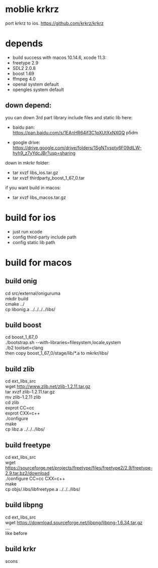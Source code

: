 # moblie krkrz
port krkrz to ios.
https://github.com/krkrz/krkrz


# depends
* build success with macos 10.14.6, xcode 11.3:
* freetype 2.9
* SDL2 2.0.8
* boost 1.69
* ffmpeg 4.0
* openal system default
* opengles system default

## down depend:  
you  can down 3rd part library include files and static lib here:  

* baidu pan:   
https://pan.baidu.com/s/1EAnHR64if3C1pXUtXxNXGQ   p5dm  

* google drive:  
https://drive.google.com/drive/folders/1SgNTvspty6F09dlLW-hyh9_z7yYdcJBr?usp=sharing 


down in mkrkr folder:  

* tar xvzf libs_ios.tar.gz  
* tar xvzf thirdparty_boost_1_67_0.tar  
  
if you want build in macos:  

* tar xvzf libs_macos.tar.gz  


# build for ios
* just run  xcode
* config third-party include path
* config static lib path
  
# build for macos
## build onig
cd src/external/oniguruma  
mkdir build  
cmake ../  
cp libonig.a ../../../../libs/  

## build boost
cd boost_1_67_0  
./bootstrap.sh --with-libraries=filesystem,locale,system  
./b2 toolset=clang  
then copy boost_1_67_0/stage/lib/*.a to mkrkr/libs/  

## build zlib
cd ext_libs_src  
wget http://www.zlib.net/zlib-1.2.11.tar.gz  
tar xvzf zlib-1.2.11.tar.gz  
mv zlib-1.2.11 zlib  
cd zlib  
exprot CC=cc  
exprot CXX=c++  
./configure  
make  
cp libz.a ../../../libs/  

## build freetype
cd ext_libs_src  
wget https://sourceforge.net/projects/freetype/files/freetype2/2.9/freetype-2.9.tar.bz2/download  
./configure CC=cc CXX=c++  
make  
cp objs/.libs/libfreetype.a ../../../libs/  

## build libpng
cd ext_libs_src  
wget https://download.sourceforge.net/libpng/libpng-1.6.34.tar.gz  
....  
like before  

## build krkr  
scons  

